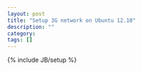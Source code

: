 ```yaml
---
layout: post
title: "Setup 3G network on Ubuntu 12.10"
description: ""
category: 
tags: []
---
```

{% include JB/setup %}
